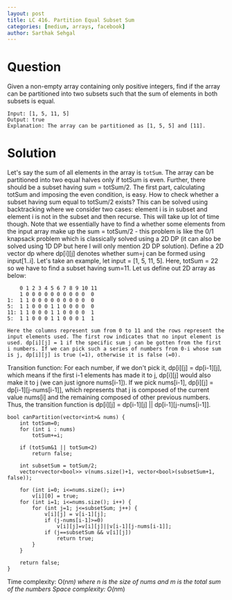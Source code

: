 ```yaml
---
layout: post
title: LC 416. Partition Equal Subset Sum
categories: [medium, arrays, facebook]
author: Sarthak Sehgal
---
```

# Question
Given a non-empty array containing only positive integers, find if the array can be partitioned into two subsets such that the sum of elements in both subsets is equal.

```
Input: [1, 5, 11, 5]
Output: true
Explanation: The array can be partitioned as [1, 5, 5] and [11].
```

# Solution
Let's say the sum of all elements in the array is `totSum`. The array can be partitioned into two equal halves only if totSum is even. Further, there should be a subset having sum = totSum/2. The first part, calculating totSum and imposing the even condition, is easy. How to check whether a subset having sum equal to totSum/2 exists? This can be solved using backtracking where we consider two cases: element i is in subset and element i is not in the subset and then recurse. This will take up lot of time though. Note that we essentially have to find a whether some elements from the input array make up the sum = totSum/2 - this problem is like the 0/1 knapsack problem which is classically solved using a 2D DP (it can also be solved using 1D DP but here I will only mention 2D DP solution). Define a 2D vector dp where dp[i][j] denotes whether sum=j can be formed using input[1..i]. Let's take an example, let input = [1, 5, 11, 5]. Here, totSum = 22 so we have to find a subset having sum=11. Let us define out 2D array as below:
```
    0 1 2 3 4 5 6 7 8 9 10 11
    1 0 0 0 0 0 0 0 0 0 0  0 
1:  1 1 0 0 0 0 0 0 0 0 0  0 
5:  1 1 0 0 0 1 1 0 0 0 0  0 
11: 1 1 0 0 0 1 1 0 0 0 0  1 
5:  1 1 0 0 0 1 1 0 0 0 1  1 

Here the columns represent sum from 0 to 11 and the rows represent the input elements used. The first row indicates that no input element is used. dp[i][j] = 1 if the specific sum j can be gotten from the first i numbers. If we can pick such a series of numbers from 0-i whose sum is j, dp[i][j] is true (=1), otherwise it is false (=0).
```

Transition function: For each number, if we don't pick it, dp[i][j] = dp[i-1][j], which means if the first i-1 elements has made it to j, dp[i][j] would also make it to j (we can just ignore nums[i-1]). If we pick nums[i-1], dp[i][j] = dp[i-1][j-nums[i-1]], which represents that j is composed of the current value nums[i] and the remaining composed of other previous numbers. Thus, the transition function is dp[i][j] = dp[i-1][j] || dp[i-1][j-nums[i-1]].

```
bool canPartition(vector<int>& nums) {
    int totSum=0;
    for (int i : nums)
        totSum+=i;
    
    if (totSum&1 || totSum<2)
        return false;
    
    int subsetSum = totSum/2;
    vector<vector<bool>> v(nums.size()+1, vector<bool>(subsetSum+1, false));
    
    for (int i=0; i<=nums.size(); i++)
        v[i][0] = true;
    for (int i=1; i<=nums.size(); i++) {
        for (int j=1; j<=subsetSum; j++) {
            v[i][j] = v[i-1][j];
            if (j-nums[i-1]>=0)
                v[i][j]=v[i][j]||v[i-1][j-nums[i-1]];
            if (j==subsetSum && v[i][j])
                return true;
        }
    }
    
    return false;
}
```
Time complexity: O(n*m) where n is the size of nums and m is the total sum of the numbers
Space complexity: O(n*m)